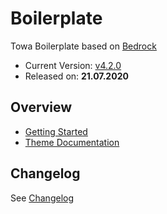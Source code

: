 # Boilerplate

Towa Boilerplate based on [Bedrock](https://roots.io/bedrock)

+ Current Version: [v4.2.0]
+ Released on: **21.07.2020**

## Overview

+ [Getting Started](./docs/getting-started/Index.md)
+ [Theme Documentation](./docs/theme/Index.md)

## Changelog

See [Changelog](./CHANGELOG.md)

[v4.2.0]: https://bitbucket.org/towa_gmbh/towa-workflow-boilerplate/src/v4.2.0
